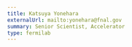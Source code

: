 ```yaml
---
title: Katsuya Yonehara
externalUrl: mailto:yonehara@fnal.gov
summary: Senior Scientist, Accelerator
type: fermilab
---
```

